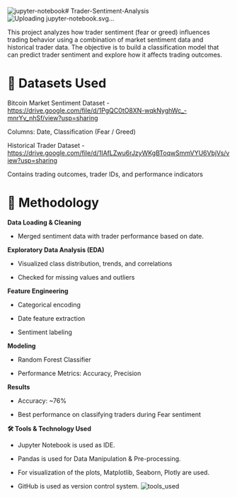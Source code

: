 ![jupyter-notebook](https://github.com/user-attachments/assets/2ca75053-14b0-4b0c-8cbe-f6cf9cbefebe)# Trader-Sentiment-Analysis
![Uploa<svg xmlns="http://www.w3.org/2000/svg" width="217.62" height="35" viewBox="0 0 217.62 35"><rect class="svg__rect" x="0" y="0" width="95.8" height="35" fill="#11699F"/><rect class="svg__rect" x="93.8" y="0" width="123.82000000000001" height="35" fill="#5D9741"/><path class="svg__text" d="M13.61 19.57L13.61 19.57L15.09 19.57Q15.09 20.25 15.43 20.59Q15.76 20.93 16.40 20.93L16.40 20.93Q17.00 20.93 17.35 20.54Q17.71 20.14 17.71 19.45L17.71 19.45L17.71 13.47L19.19 13.47L19.19 19.45Q19.19 20.68 18.42 21.40Q17.66 22.12 16.40 22.12L16.40 22.12Q15.07 22.12 14.34 21.44Q13.61 20.77 13.61 19.57ZM23.73 19.16L23.73 19.16L23.73 13.47L25.21 13.47L25.21 19.18Q25.21 20.03 25.64 20.48Q26.08 20.93 26.92 20.93L26.92 20.93Q28.63 20.93 28.63 19.13L28.63 19.13L28.63 13.47L30.11 13.47L30.11 19.17Q30.11 20.53 29.24 21.32Q28.37 22.12 26.92 22.12L26.92 22.12Q25.46 22.12 24.59 21.33Q23.73 20.55 23.73 19.16ZM36.16 22L34.68 22L34.68 13.47L37.94 13.47Q39.37 13.47 40.21 14.21Q41.05 14.96 41.05 16.18L41.05 16.18Q41.05 17.44 40.23 18.13Q39.41 18.83 37.92 18.83L37.92 18.83L36.16 18.83L36.16 22ZM36.16 14.66L36.16 17.64L37.94 17.64Q38.73 17.64 39.15 17.27Q39.56 16.90 39.56 16.19L39.56 16.19Q39.56 15.50 39.14 15.09Q38.72 14.68 37.98 14.66L37.98 14.66L36.16 14.66ZM47.38 18.86L44.51 13.47L46.16 13.47L48.12 17.51L50.08 13.47L51.72 13.47L48.86 18.86L48.86 22L47.38 22L47.38 18.86ZM57.32 14.66L54.68 14.66L54.68 13.47L61.45 13.47L61.45 14.66L58.79 14.66L58.79 22L57.32 22L57.32 14.66ZM70.78 22L65.21 22L65.21 13.47L70.74 13.47L70.74 14.66L66.69 14.66L66.69 17.02L70.19 17.02L70.19 18.19L66.69 18.19L66.69 20.82L70.78 20.82L70.78 22ZM76.46 22L74.98 22L74.98 13.47L77.98 13.47Q79.46 13.47 80.26 14.13Q81.06 14.79 81.06 16.05L81.06 16.05Q81.06 16.90 80.65 17.48Q80.23 18.06 79.50 18.37L79.50 18.37L81.41 21.92L81.41 22L79.82 22L78.11 18.71L76.46 18.71L76.46 22ZM76.46 14.66L76.46 17.52L77.98 17.52Q78.73 17.52 79.16 17.15Q79.58 16.77 79.58 16.11L79.58 16.11Q79.58 15.43 79.19 15.05Q78.80 14.68 78.03 14.66L78.03 14.66L76.46 14.66Z" fill="#FFFFFF"/><path class="svg__text" d="M110.32 22L107.99 22L107.99 13.60L109.94 13.60L113.65 18.07L113.65 13.60L115.98 13.60L115.98 22L114.03 22L110.32 17.52L110.32 22ZM120.71 17.80L120.71 17.80Q120.71 16.55 121.32 15.55Q121.92 14.56 122.98 14.00Q124.05 13.43 125.38 13.43L125.38 13.43Q126.71 13.43 127.77 14.00Q128.84 14.56 129.44 15.55Q130.05 16.55 130.05 17.80L130.05 17.80Q130.05 19.05 129.44 20.04Q128.84 21.04 127.77 21.60Q126.71 22.17 125.38 22.17L125.38 22.17Q124.05 22.17 122.98 21.60Q121.92 21.04 121.32 20.04Q120.71 19.05 120.71 17.80ZM123.11 17.80L123.11 17.80Q123.11 18.51 123.41 19.05Q123.71 19.60 124.23 19.90Q124.75 20.20 125.38 20.20L125.38 20.20Q126.02 20.20 126.53 19.90Q127.05 19.60 127.35 19.05Q127.65 18.51 127.65 17.80L127.65 17.80Q127.65 17.09 127.35 16.54Q127.05 16 126.53 15.70Q126.02 15.40 125.38 15.40L125.38 15.40Q124.74 15.40 124.23 15.70Q123.71 16 123.41 16.54Q123.11 17.09 123.11 17.80ZM136.57 15.48L133.99 15.48L133.99 13.60L141.51 13.60L141.51 15.48L138.94 15.48L138.94 22L136.57 22L136.57 15.48ZM152.62 22L145.88 22L145.88 13.60L152.47 13.60L152.47 15.44L148.24 15.44L148.24 16.85L151.97 16.85L151.97 18.63L148.24 18.63L148.24 20.17L152.62 20.17L152.62 22ZM161.97 22L157.43 22L157.43 13.60L161.73 13.60Q163.34 13.60 164.18 14.19Q165.02 14.79 165.02 15.79L165.02 15.79Q165.02 16.39 164.72 16.87Q164.43 17.34 163.89 17.62L163.89 17.62Q164.61 17.87 165.01 18.41Q165.42 18.94 165.42 19.70L165.42 19.70Q165.42 20.80 164.53 21.40Q163.65 22 161.97 22L161.97 22ZM159.78 18.58L159.78 20.28L161.78 20.28Q163.03 20.28 163.03 19.43L163.03 19.43Q163.03 18.58 161.78 18.58L161.78 18.58L159.78 18.58ZM159.78 15.31L159.78 16.94L161.41 16.94Q162.61 16.94 162.61 16.12L162.61 16.12Q162.61 15.31 161.41 15.31L161.41 15.31L159.78 15.31ZM169.71 17.80L169.71 17.80Q169.71 16.55 170.31 15.55Q170.92 14.56 171.98 14.00Q173.04 13.43 174.37 13.43L174.37 13.43Q175.70 13.43 176.77 14.00Q177.83 14.56 178.44 15.55Q179.04 16.55 179.04 17.80L179.04 17.80Q179.04 19.05 178.44 20.04Q177.83 21.04 176.77 21.60Q175.71 22.17 174.37 22.17L174.37 22.17Q173.04 22.17 171.98 21.60Q170.92 21.04 170.31 20.04Q169.71 19.05 169.71 17.80ZM172.11 17.80L172.11 17.80Q172.11 18.51 172.41 19.05Q172.71 19.60 173.23 19.90Q173.74 20.20 174.37 20.20L174.37 20.20Q175.01 20.20 175.53 19.90Q176.04 19.60 176.34 19.05Q176.64 18.51 176.64 17.80L176.64 17.80Q176.64 17.09 176.34 16.54Q176.04 16 175.53 15.70Q175.01 15.40 174.37 15.40L174.37 15.40Q173.74 15.40 173.22 15.70Q172.71 16 172.41 16.54Q172.11 17.09 172.11 17.80ZM183.35 17.80L183.35 17.80Q183.35 16.55 183.95 15.55Q184.55 14.56 185.62 14.00Q186.68 13.43 188.01 13.43L188.01 13.43Q189.34 13.43 190.40 14.00Q191.47 14.56 192.07 15.55Q192.68 16.55 192.68 17.80L192.68 17.80Q192.68 19.05 192.07 20.04Q191.47 21.04 190.41 21.60Q189.35 22.17 188.01 22.17L188.01 22.17Q186.68 22.17 185.62 21.60Q184.55 21.04 183.95 20.04Q183.35 19.05 183.35 17.80ZM185.74 17.80L185.74 17.80Q185.74 18.51 186.04 19.05Q186.35 19.60 186.86 19.90Q187.38 20.20 188.01 20.20L188.01 20.20Q188.65 20.20 189.16 19.90Q189.68 19.60 189.98 19.05Q190.28 18.51 190.28 17.80L190.28 17.80Q190.28 17.09 189.98 16.54Q189.68 16 189.16 15.70Q188.65 15.40 188.01 15.40L188.01 15.40Q187.37 15.40 186.86 15.70Q186.35 16 186.04 16.54Q185.74 17.09 185.74 17.80ZM199.76 22L197.41 22L197.41 13.60L199.76 13.60L199.76 17.09L203.02 13.60L205.63 13.60L202.20 17.32L205.81 22L203.05 22L200.65 18.95L199.76 19.90L199.76 22Z" fill="#A7BFC1" x="106.8"/></svg>ding jupyter-notebook.svg…]()

This project analyzes how trader sentiment (fear or greed) influences trading behavior using a combination of market sentiment data and historical trader data. The objective is to build a classification model that can predict trader sentiment and explore how it affects trading outcomes.


# 📌 Datasets Used
Bitcoin Market Sentiment Dataset - https://drive.google.com/file/d/1PgQC0tO8XN-wqkNyghWc_-mnrYv_nhSf/view?usp=sharing

Columns: Date, Classification (Fear / Greed)

Historical Trader Dataset - https://drive.google.com/file/d/1IAfLZwu6rJzyWKgBToqwSmmVYU6VbjVs/view?usp=sharing

Contains trading outcomes, trader IDs, and performance indicators

# 🧠 Methodology
**Data Loading & Cleaning**
- Merged sentiment data with trader performance based on date.

**Exploratory Data Analysis (EDA)**
- Visualized class distribution, trends, and correlations
    
- Checked for missing values and outliers

**Feature Engineering**
- Categorical encoding
  
- Date feature extraction
  
- Sentiment labeling

**Modeling**
- Random Forest Classifier

- Performance Metrics: Accuracy, Precision

**Results**
- Accuracy: ~76%

- Best performance on classifying traders during Fear sentiment

**🛠️ Tools & Technology Used**
- Jupyter Notebook is used as IDE.
  
- Pandas is used for Data Manipulation & Pre-processing.

- For visualization of the plots, Matplotlib, Seaborn, Plotly are used.

- GitHub is used as version control system.
![tools_used](https://github.com/user-attachments/assets/609660c3-b125-458f-9fc2-ba0bc6e88681)
